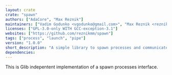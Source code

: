 ```yaml
---
layout: crate
crate: "spawn"
authors: ["AdaCore", "Max Reznik"]
maintainers: ["Vadim Godunko <vgodunko@gmail.com>", "Max Reznik <reznikmm@gmail.com>"]
licenses: ["GPL-3.0-only WITH GCC-exception-3.1"]
websites: ["https://github.com/reznikmm/spawn"]
tags: ["process", "launch", "pipe"]
version: "1.0.0"
short_description: "A simple library to spawn processes and communicate with them."
dependencies: 
---
```

This is Glib indepentent implementation of a spawn processes interface.

